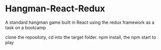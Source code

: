# Hangman-React-Redux
A standard hangman game built in React using the redux framework as a task on a bootcamp

clone the repositoty, cd into the target folder. npm install, the npm start to play
